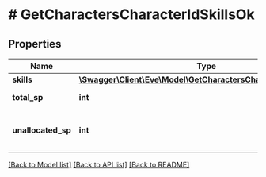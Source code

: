 # # GetCharactersCharacterIdSkillsOk

## Properties

Name | Type | Description | Notes
------------ | ------------- | ------------- | -------------
**skills** | [**\Swagger\Client\Eve\Model\GetCharactersCharacterIdSkillsSkill[]**](GetCharactersCharacterIdSkillsSkill.md) | skills array |
**total_sp** | **int** | total_sp integer |
**unallocated_sp** | **int** | Skill points available to be assigned | [optional]

[[Back to Model list]](../../README.md#models) [[Back to API list]](../../README.md#endpoints) [[Back to README]](../../README.md)
